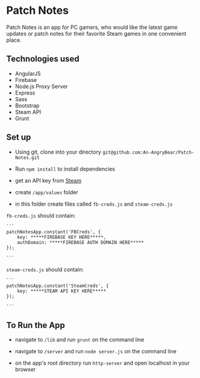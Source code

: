 # Patch Notes

Patch Notes is an app for PC gamers, who would like the latest game updates or patch notes for their favorite Steam games in one convenient place.

## Technologies used

- AngularJS
- Firebase
- Node.js Proxy Server
- Express
- Sass
- Bootstrap
- Steam API
- Grunt


## Set up

- Using git, clone into your directory ```git@github.com:An-AngryBear/Patch-Notes.git```

- Run ```npm install``` to install dependencies

- get an API key from [Steam](https://steamcommunity.com/dev)

- create ```/app/values``` folder

- in this folder create files called ```fb-creds.js``` and ```steam-creds.js```

```fb-creds.js``` should contain:

    ```
    patchNotesApp.constant('FBCreds', {
	    key: *****FIREBASE KEY HERE*****,
	    authDomain: *****FIREBASE AUTH DOMAIN HERE*****
    });

    ```

```steam-creds.js``` should contain:

    ```
    patchNotesApp.constant('SteamCreds', {
	    key: *****STEAM API KEY HERE*****
    });

    ```

## To Run the App

- navigate to ```/lib``` and run ```grunt``` on the command line

- navigate to ```/server``` and run ```node server.js``` on the command line

- on the app's root directory run ```http-server``` and open localhost in your browser


